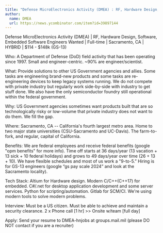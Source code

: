 ```yaml
---
title: "Defense MicroElectronics Activity (DMEA) : RF, Hardware Design, Software, Embedded Software Engineers Wanted"
author:
  name: DMEA
  url: https://news.ycombinator.com/item?id=39897144
---
```

Defense MicroElectronics Activity (DMEA) | RF, Hardware Design, Software, Embedded Software Engineers Wanted | Full-time | Sacramento, CA | HYBRID | $114 - $148k (GS-13)

Who: A Department of Defense (DoD) field activity that has been operating since 1997. Small and engineer-centric. ~90% are engineer&#x2F;scientist.

What: Provide solutions to other US Government agencies and allies. Some tasks are engineering brand-new products and some tasks are re-engineering devices to keep legacy systems running. We do not compete with private industry but regularly work side-by-side with industry to get stuff done. We also have the only semiconductor foundry still operational within the federal government.

Why: US Government agencies sometimes want products built that are so technologically risky or low-volume that private industry does not want to do them. We fill the gap.

Where: Sacramento, CA -- California&#x27;s fourth largest metro area. Home to two major state universities (CSU-Sacramento and UC-Davis). The farm-to-fork, and regular, capital of California.

Benefits: We are federal employees and receive federal benefits (google &quot;opm benefits&quot; for more info). Time off starts at 36 days&#x2F;year (13 vacation + 13 sick + 10 federal holidays) and grows to 49 days&#x2F;year over time (26 + 13 + 10). We have flexible schedules and most of us work a &quot;9-to-5.” Hiring is for GS-13 engineers (google “gs pay scale 2024” and look at the Sacramento locality).

Tech Stack: Altium for Hardware design. Modern C&#x2F;C++(C++17) for embedded. C#&#x2F;.net for desktop application development and some server services. Python for scripting&#x2F;automation. Gitlab for SCM&#x2F;CI. We&#x27;re using modern tools to solve modern problems.

Interview: Must be a US citizen. Must be able to achieve and maintain a security clearance. 2 x Phone call [1 hr] &gt;&gt; Onsite w&#x2F;team [full day]

Apply: Send your resume to DMEA-hnjobs at groups.mail.mil (please DO NOT contact if you are a recruiter)
